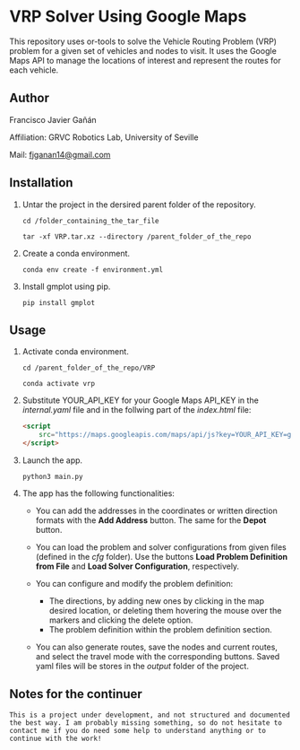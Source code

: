 # VRP Solver Using Google Maps

This repository uses or-tools to solve the Vehicle Routing Problem (VRP) problem for a given set of vehicles and nodes to visit. It uses the Google Maps API to manage the locations of interest and represent the routes for each vehicle.

## Author

Francisco Javier Gañán

Affiliation: GRVC Robotics Lab, University of Seville

Mail: fjganan14@gmail.com

## Installation

1. Untar the project in the dersired parent folder of the repository.
    ```
    cd /folder_containing_the_tar_file
    ```

    ```
    tar -xf VRP.tar.xz --directory /parent_folder_of_the_repo

    ```

2. Create a conda environment.

    ```
    conda env create -f environment.yml

    ```
3. Install gmplot using pip.

    ```
    pip install gmplot
    ```

## Usage

1. Activate conda environment.

    ```
    cd /parent_folder_of_the_repo/VRP
    ```

    ```
    conda activate vrp
    ```

2. Substitute YOUR_API_KEY for your Google Maps API_KEY in the *internal.yaml* file and in the follwing part of the *index.html* file:

    ```html
    <script
        src="https://maps.googleapis.com/maps/api/js?key=YOUR_API_KEY=getMap" async defer>
    </script>
    ```

3. Launch the app.

    ```
    python3 main.py
    ```

4. The app has the following functionalities:

    -  You can add the addresses in the coordinates or written direction formats with the **Add Address** button. The same for the **Depot** button.

    - You can load the problem and solver configurations from given files (defined in the *cfg* folder). Use the buttons **Load Problem Definition from File** and **Load Solver Configuration**, respectively.

    - You can configure and modify the problem definition: 
        - The directions, by adding new ones by clicking in the map desired location, or deleting them hovering the mouse over the markers and clicking the delete option.
        - The problem definition within the problem definition section.

    - You can also generate routes, save the nodes and current routes, and select the travel mode with the corresponding buttons. Saved yaml files will be stores in the *output* folder of the project.

## Notes for the continuer

    This is a project under development, and not structured and documented the best way. I am probably missing something, so do not hesitate to contact me if you do need some help to understand anything or to continue with the work!

